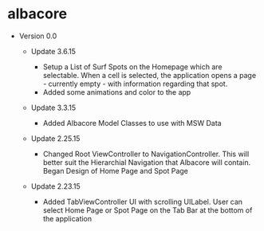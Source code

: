 # albacore

- Version 0.0
  - Update 3.6.15
    - Setup a List of Surf Spots on the Homepage which are selectable. When a cell is selected, the application opens a page - currently empty - with information regarding that spot. 
    - Added some animations and color to the app

  - Update 3.3.15
    - Added Albacore Model Classes to use with MSW Data
  
  - Update 2.25.15
    - Changed Root ViewController to NavigationController. This will better suit the Hierarchial Navigation that Albacore will   contain. Began Design of Home Page and Spot Page

  - Update 2.23.15
    - Added TabViewController UI with scrolling UILabel. User can select Home Page or Spot Page on the Tab Bar at the bottom of the application
